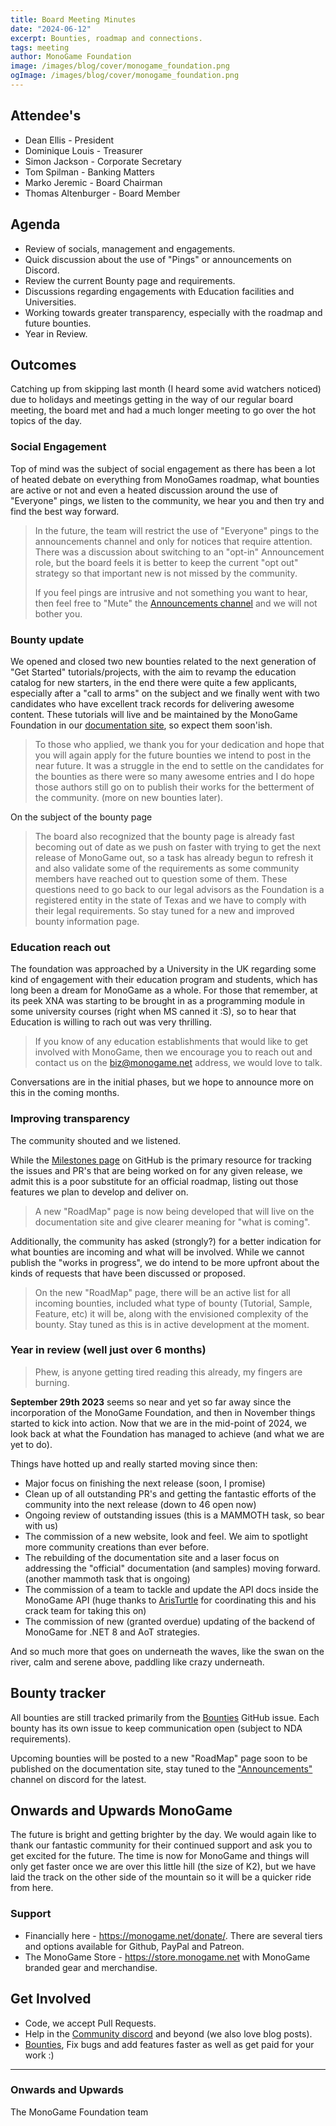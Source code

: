```yaml
---
title: Board Meeting Minutes
date: "2024-06-12"
excerpt: Bounties, roadmap and connections.
tags: meeting
author: MonoGame Foundation
image: /images/blog/cover/monogame_foundation.png
ogImage: /images/blog/cover/monogame_foundation.png
---
```


## Attendee's

- Dean Ellis - President
- Dominique Louis - Treasurer
- Simon Jackson - Corporate Secretary
- Tom Spilman - Banking Matters
- Marko Jeremic - Board Chairman
- Thomas Altenburger - Board Member

## Agenda

- Review of socials, management and engagements.
- Quick discussion about the use of "Pings" or announcements on Discord.
- Review the current Bounty page and requirements.
- Discussions regarding engagements with Education facilities and Universities.
- Working towards greater transparency, especially with the roadmap and future bounties.
- Year in Review.

## Outcomes

Catching up from skipping last month (I heard some avid watchers noticed) due to holidays and meetings getting in the way of our regular board meeting, the board met and had a much longer meeting to go over the hot topics of the day.

### Social Engagement

Top of mind was the subject of social engagement as there has been a lot of heated debate on everything from MonoGames roadmap, what bounties are active or not and even a heated discussion around the use of "Everyone" pings, we listen to the community, we hear you and then try and find the best way forward.

> In the future, the team will restrict the use of "Everyone" pings to the announcements channel and only for notices that require attention.  There was a discussion about switching to an "opt-in" Announcement role, but the board feels it is better to keep the current "opt out" strategy so that important new is not missed by the community.
>
> If you feel pings are intrusive and not something you want to hear, then feel free to "Mute" the [Announcements channel](https://discord.com/channels/355231098122272778/402545385416949760) and we will not bother you.

### Bounty update

We opened and closed two new bounties related to the next generation of "Get Started" tutorials/projects, with the aim to revamp the education catalog for new starters, in the end there were quite a few applicants, especially after a "call to arms" on the subject and we finally went with two candidates who have excellent track records for delivering awesome content.  These tutorials will live and be maintained by the MonoGame Foundation in our [documentation site](https://docs.monogame.net/), so expect them soon'ish.

> To those who applied, we thank you for your dedication and hope that you will again apply for the future bounties we intend to post in the near future.  It was a struggle in the end to settle on the candidates for the bounties as there were so many awesome entries and I do hope those authors still go on to publish their works for the betterment of the community. (more on new bounties later).

On the subject of the bounty page

> The board also recognized that the bounty page is already fast becoming out of date as we push on faster with trying to get the next release of MonoGame out, so a task has already begun to refresh it and also validate some of the requirements as some community members have reached out to question some of them.  These questions need to go back to our legal advisors as the Foundation is a registered entity in the state of Texas and we have to comply with their legal requirements.  So stay tuned for a new and improved bounty information page.

### Education reach out

The foundation was approached by a University in the UK regarding some kind of engagement with their education program and students, which has long been a dream for MonoGame as a whole.  For those that remember, at its peek XNA was starting to be brought in as a programming module in some university courses (right when MS canned it :S), so to hear that Education is willing to rach out was very thrilling.

> If you know of any education establishments that would like to get involved with MonoGame, then we encourage you to reach out and contact us on the [biz@monogame.net](biz@monogame.net) address, we would love to talk.

Conversations are in the initial phases, but we hope to announce more on this in the coming months.

### Improving transparency

The community shouted and we listened.

While the [Milestones page](https://github.com/MonoGame/MonoGame/milestones) on GitHub is the primary resource for tracking the issues and PR's that are being worked on for any given release, we admit this is a poor substitute for an official roadmap, listing out those features we plan to develop and deliver on.

> A new "RoadMap" page is now being developed that will live on the documentation site and give clearer meaning for "what is coming".

Additionally, the community has asked (strongly?) for a better indication for what bounties are incoming and what will be involved.  While we cannot publish the "works in progress", we do intend to be more upfront about the kinds of requests that have been discussed or proposed.

> On the new "RoadMap" page, there will be an active list for all incoming bounties, included what type of bounty (Tutorial, Sample, Feature, etc) it will be, along with the envisioned complexity of the bounty.  Stay tuned as this is in active development at the moment.

### Year in review (well just over 6 months)

> Phew, is anyone getting tired reading this already, my fingers are burning.

**September 29th 2023** seems so near and yet so far away since the incorporation of the MonoGame Foundation, and then in November things started to kick into action.
Now that we are in the mid-point of 2024, we look back at what the Foundation has managed to achieve (and what we are yet to do).

Things have hotted up and really started moving since then:

- Major focus on finishing the next release (soon, I promise)
- Clean up of all outstanding PR's and getting the fantastic efforts of the community into the next release (down to 46 open now)
- Ongoing review of outstanding issues (this is a MAMMOTH task, so bear with us)
- The commission of a new website, look and feel.  We aim to spotlight more community creations than ever before.
- The rebuilding of the documentation site and a laser focus on addressing the "official" documentation (and samples) moving forward. (another mammoth task that is ongoing)
- The commission of a team to tackle and update the API docs inside the MonoGame API (huge thanks to [ArisTurtle](https://github.com/AristurtleDev) for coordinating this and his crack team for taking this on)
- The commission of new (granted overdue) updating of the backend of MonoGame for .NET 8 and AoT strategies.

And so much more that goes on underneath the waves, like the swan on the river, calm and serene above, paddling like crazy underneath.

## Bounty tracker

All bounties are still tracked primarily from the [Bounties](https://github.com/MonoGame/MonoGame/issues/8120) GitHub issue.  Each bounty has its own issue to keep communication open (subject to NDA requirements).

Upcoming bounties will be posted to a new "RoadMap" page soon to be published on the documentation site, stay tuned to the ["Announcements"]((https://discord.com/channels/355231098122272778/402545385416949760)) channel on discord for the latest.

## Onwards and Upwards MonoGame

The future is bright and getting brighter by the day.  We would again like to thank our fantastic community for their continued support and ask you to get excited for the future.  The time is now for MonoGame and things will only get faster once we are over this little hill (the size of K2), but we have laid the track on the other side of the mountain so it will be a quicker ride from here.

### Support

- Financially here - https://monogame.net/donate/. There are several tiers and options available for Github, PayPal and Patreon.
- The MonoGame Store - https://store.monogame.net with MonoGame branded gear and merchandise.

## Get Involved

- Code, we accept Pull Requests.
- Help in the [Community discord](https://discord.gg/monogame) and beyond (we also love blog posts).
- [Bounties](https://github.com/MonoGame/MonoGame/issues/8120), Fix bugs and add features faster as well as get paid for your work :)

---

### Onwards and Upwards

The MonoGame Foundation team
